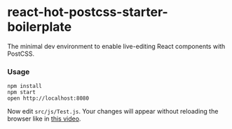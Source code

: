 react-hot-postcss-starter-boilerplate
=====================

The minimal dev environment to enable live-editing React components with PostCSS.

### Usage

```
npm install
npm start
open http://localhost:8080
```

Now edit `src/js/Test.js`.
Your changes will appear without reloading the browser like in [this video](http://vimeo.com/100010922).